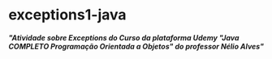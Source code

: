 # exceptions1-java
##### "Atividade sobre Exceptions do Curso da plataforma Udemy "Java COMPLETO Programação Orientada a Objetos" do professor Nélio Alves"
